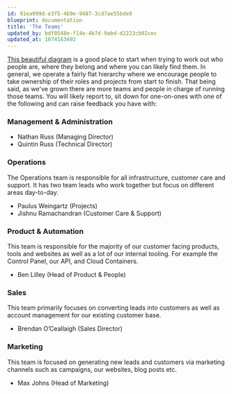 ```yaml
---
id: 91ea999d-e3f5-4b9e-9487-3cd7ae55bde9
blueprint: documentation
title: 'The Teams'
updated_by: bdf0548e-f14e-4b7d-9abd-d2223cb02cec
updated_at: 1674163492
---
```

[This beautiful diagram](https://docs.google.com/drawings/d/1JGgzSdnEhyu03GPF3KGP2yy1YfKbz5g_ACNNgCpdorc) is a good place to start when trying to work out who people are, where they belong and where you can likely find them. In general, we operate a fairly flat hierarchy where we encourage people to take ownership of their roles and projects from start to finish. That being said, as we've grown there are more teams and people in charge of running those teams. You will likely report to, sit down for one-on-ones with one of the following and can raise feedback you have with:

### Management & Administration
* Nathan Russ (Managing Director)
* Quintin Russ (Technical Director)

### Operations
The Operations team is responsible for all infrastructure, customer care and support. It has two team leads who work together but focus on different areas day-to-day.
* Paulus Weingartz (Projects)
* Jishnu Ramachandran (Customer Care & Support)

### Product & Automation
This team is responsible for the majority of our customer facing products, tools and websites as well as a lot of our internal tooling. For example the Control Panel, our API, and Cloud Containers.
* Ben Lilley (Head of Product & People)

### Sales
This team primarily focuses on converting leads into customers as well as account management for our existing customer base.
* Brendan O’Ceallaigh (Sales Director)

### Marketing
This team is focused on generating new leads and customers via marketing channels such as campaigns, our websites, blog posts etc.
* Max Johns (Head of Marketing)